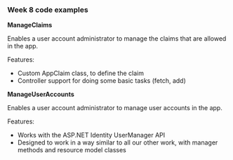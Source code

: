 ### Week 8 code examples

**ManageClaims**

Enables a user account administrator to manage the claims that are allowed in the app.

Features:
* Custom AppClaim class, to define the claim
* Controller support for doing some basic tasks (fetch, add)

**ManageUserAccounts**

Enables a user account administrator to manage user accounts in the app.

Features:
* Works with the ASP.NET Identity UserManager API
* Designed to work in a way similar to all our other work, with manager methods and resource model classes

